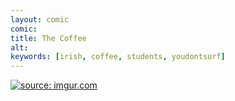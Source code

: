 ```yaml
---
layout: comic
comic:
title: The Coffee
alt:
keywords: [irish, coffee, students, youdontsurf]
---
```


<a href="http://imgur.com/ht62Tzq"><img src="http://i.imgur.com/ht62Tzq.gif" title="source: imgur.com" /></a>